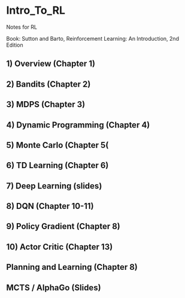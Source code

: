 # Intro_To_RL
Notes for RL

Book: Sutton and Barto, Reinforcement Learning: An Introduction, 2nd Edition

## 1) Overview (Chapter 1)

## 2) Bandits (Chapter 2)

## 3) MDPS (Chapter 3)

## 4) Dynamic Programming (Chapter 4)

## 5) Monte Carlo (Chapter 5(

## 6) TD Learning (Chapter 6)

## 7) Deep Learning (slides)

## 8) DQN (Chapter 10-11)

## 9) Policy Gradient (Chapter 8)

## 10) Actor Critic (Chapter 13)

## Planning and Learning (Chapter 8)

## MCTS / AlphaGo (Slides)
